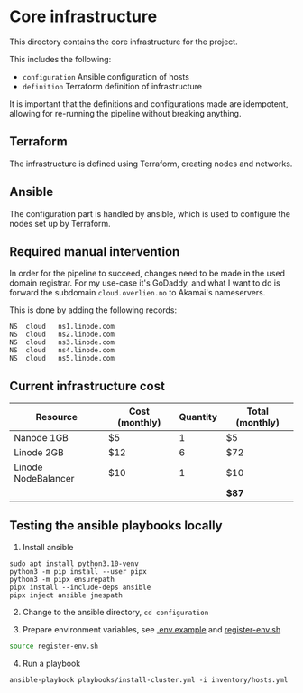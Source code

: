 # Core infrastructure

This directory contains the core infrastructure for the project.

This includes the following:

- `configuration` Ansible configuration of hosts
- `definition` Terraform definition of infrastructure

It is important that the definitions and configurations made are idempotent, allowing for re-running the pipeline without breaking anything.

## Terraform

The infrastructure is defined using Terraform, creating nodes and networks.

## Ansible

The configuration part is handled by ansible, which is used to configure the nodes set up by Terraform.

## Required manual intervention

In order for the pipeline to succeed, changes need to be made in the used domain registrar.
For my use-case it's GoDaddy, and what I want to do is forward the subdomain `cloud.overlien.no` to Akamai's nameservers.

This is done by adding the following records:

```
NS  cloud   ns1.linode.com
NS  cloud   ns2.linode.com
NS  cloud   ns3.linode.com
NS  cloud   ns4.linode.com
NS  cloud   ns5.linode.com
```

## Current infrastructure cost

| Resource            | Cost (monthly) | Quantity | Total (monthly) |
| ------------------- | -------------- | -------- | --------------- |
| Nanode 1GB          | $5             | 1        | $5              |
| Linode 2GB          | $12            | 6        | $72             |
| Linode NodeBalancer | $10            | 1        | $10             |
|                     |                |          | **$87**         |

## Testing the ansible playbooks locally

1. Install ansible

```
sudo apt install python3.10-venv
python3 -m pip install --user pipx
python3 -m pipx ensurepath
pipx install --include-deps ansible
pipx inject ansible jmespath
```

2. Change to the ansible directory, `cd configuration`

3. Prepare environment variables, see [.env.example](configuration/.env.example) and [register-env.sh](configuration/register-env.sh)

```bash
source register-env.sh
```

4. Run a playbook

```
ansible-playbook playbooks/install-cluster.yml -i inventory/hosts.yml
```
